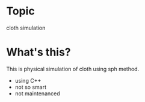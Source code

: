 # Topic
cloth simulation

# What's this?
This is physical simulation of cloth using sph method.
* using C++
* not so smart
* not maintenanced

